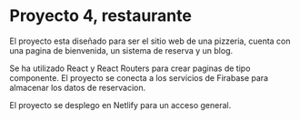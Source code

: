 
# Proyecto 4, restaurante 

El proyecto esta diseñado para ser el sitio web de una pizzeria, cuenta con una pagina de bienvenida, un sistema de reserva y un blog.

Se ha utilizado React y React Routers para crear paginas de tipo componente. 
El proyecto se conecta a los servicios de Firabase para almacenar los datos de reservacion. 

El proyecto se desplego en Netlify para un acceso general.


